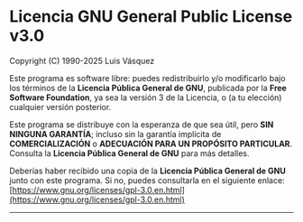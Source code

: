 # Licencia GNU General Public License v3.0

Copyright (C) 1990-2025 Luis Vásquez

Este programa es software libre: puedes redistribuirlo y/o modificarlo bajo los términos de la **Licencia Pública General de GNU**, publicada por la **Free Software Foundation**, ya sea la versión 3 de la Licencia, o (a tu elección) cualquier versión posterior.

Este programa se distribuye con la esperanza de que sea útil, pero **SIN NINGUNA GARANTÍA**; incluso sin la garantía implícita de **COMERCIALIZACIÓN** o **ADECUACIÓN PARA UN PROPÓSITO PARTICULAR**. Consulta la **Licencia Pública General de GNU** para más detalles.

Deberías haber recibido una copia de la **Licencia Pública General de GNU** junto con este programa. Si no, puedes consultarla en el siguiente enlace:  
[https://www.gnu.org/licenses/gpl-3.0.en.html](https://www.gnu.org/licenses/gpl-3.0.en.html)

---

